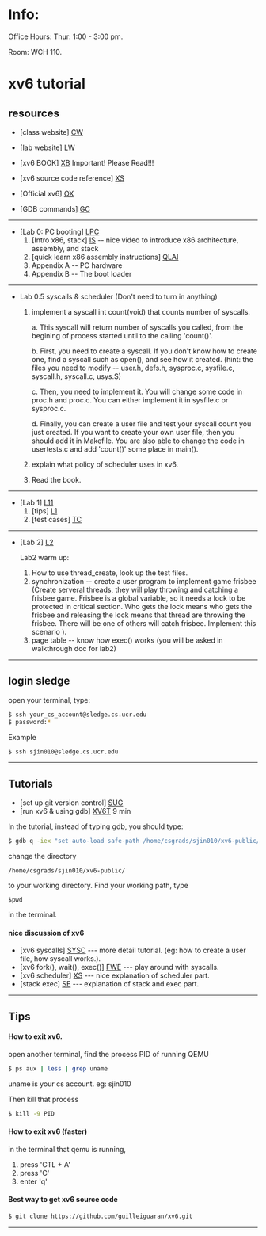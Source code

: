 # Info:
Office Hours: Thur: 1:00 - 3:00 pm.

Room: WCH 110.  

# xv6 tutorial


## resources
 * [class website] [CW]
 
 * [lab website] [LW]
 
 * [xv6 BOOK] [XB]   Important! Please Read!!!
 
 * [xv6 source code reference] [XS]
 
 * [Official xv6] [OX]
 
 * [GDB commands] [GC]

---
 * [Lab 0: PC booting] [LPC]
    1. [Intro x86, stack] [IS] -- nice video to introduce x86 architecture, assembly, and stack
    2. [quick learn x86 assembly instructions] [QLAI]
    3. Appendix A -- PC hardware  <xv6 book>
    4. Appendix B -- The boot loader <xv6 book>

---
 * Lab 0.5  syscalls & scheduler (Don't need to turn in anything)
    1. implement a syscall int count(void) that counts number of syscalls.
        
        a. This syscall will return number of syscalls you called, from the begining of process started until to the calling 'count()'.

        b. First, you need to create a syscall. If you don't know how to create one, find a syscall such as open(), and see how it created. (hint: the files you need to modify -- user.h, defs.h, sysproc.c, sysfile.c, syscall.h, syscall.c, usys.S)
        
        c. Then, you need to implement it. You will change some code in proc.h and proc.c. You can either implement it in sysfile.c or sysproc.c.
        
        d. Finally, you can create a user file and test your syscall count you just created. If you want to create your own user file, then you should add it in Makefile. You are also able to change the code in usertests.c and add 'count()' some place in main(). 
        
    2. explain what policy of scheduler uses in xv6.
    
    3. Read the book.
    

---
  * [Lab 1] [L11]
    1. [tips] [L1]
    2. [test cases] [TC]

---
  * [Lab 2] [L2]
    
    Lab2 warm up:

    1. How to use thread_create, look up the test files.
    2. synchronization -- create a user program to implement game frisbee (Create serveral threads, they will play throwing and catching a frisbee game. Frisbee is a global variable, so it needs a lock to be protected in critical section. Who gets the lock means who gets the frisbee and releasing the lock means that thread are throwing the frisbee. There will be one of others will catch frisbee. Implement this scenario ). 
    3. page table -- know how exec() works (you will be asked in walkthrough doc for lab2)
    
    
 
---
## login sledge

open your terminal, type: 
```sh
$ ssh your_cs_account@sledge.cs.ucr.edu 
$ password:*
```

Example

```sh
$ ssh sjin010@sledge.cs.ucr.edu
```

---

## Tutorials

 * [set up git version control] [SUG]
 * [run xv6 & using gdb] [XV6T]   9 min 
 
In the tutorial, instead of typing gdb, you should type:
```sh
$ gdb q -iex "set auto-load safe-path /home/csgrads/sjin010/xv6-public/"
```

change the directory 

```
/home/csgrads/sjin010/xv6-public/
```

to your working directory.   Find your working path, type 
```
$pwd
```
in the terminal.

#### nice discussion of xv6
 
 * [xv6 syscalls] [SYSC]   ---  more detail tutorial. (eg: how to create a user file, how syscall works.).
 * [xv6 fork(), wait(), exec()] [FWE] --- play around with syscalls. 
 * [xv6 scheduler] [XS]  --- nice explanation of scheduler part. 
 * [stack exec] [SE] --- explanation of stack and exec part. 
 
---
## Tips 

#### How to exit xv6.
 open another terminal, find the process PID of running QEMU
```sh
$ ps aux | less | grep uname
```
uname is your cs account. eg: sjin010

Then kill that process

```sh
$ kill -9 PID
```

#### How to exit xv6 (faster)
  in the terminal that qemu is running, 
  1. press 'CTL + A'
  2. press 'C'
  3. enter 'q'
 

#### Best way to get xv6 source code
```sh
$ git clone https://github.com/guilleiguaran/xv6.git
```

---


 [LPC]: <http://www.cs.ucr.edu/~nael/cs153/labs/lab0.html>
[CW]: <http://www.cs.ucr.edu/~nael/cs153/>
[LW]: <http://www.cs.ucr.edu/~nael/cs153/labs/xv6.html>
[XB]: <https://pdos.csail.mit.edu/6.828/2014/xv6/book-rev8.pdf>
[XS]: <https://pdos.csail.mit.edu/6.828/2014/xv6/xv6-rev8.pdf>
[OX]: <https://pdos.csail.mit.edu/6.828/2014/xv6.html>
[GC]: <https://pdos.csail.mit.edu/6.828/2014/labguide.html>
[XV6T]: <https://www.youtube.com/watch?v=ktkAlbcoz7o> 
[SYSC]: <https://www.youtube.com/watch?v=vR6z2QGcoo8&feature=youtu.be>
[MDX]: <https://www.youtube.com/watch?v=2rAnCmXaOwo&ebc=ANyPxKpfkJea41eDHt0nTPlWIZnbD7ohhOUacMxlo09ixCvGQVdWiY7qguoMn951IXtTAcXi002enio4TN9TUx0iLC0STdhanw>
[SUG]: <https://github.com/jinsongwei/xv6-public/blob/master/tutorials/git_control.md>
[IS]: <https://www.youtube.com/watch?v=H4Z0S9ZbC0g&index=1&list=PL038BE01D3BAEFDB0>
[QLAI]: <https://en.m.wikibooks.org/wiki/X86_Assembly/Other_Instructions>
[FWE]: <https://www.youtube.com/watch?v=lp7tFNrO1K4&feature=youtu.be>
[XS]: <https://www.youtube.com/watch?v=eYfeOT1QYmg&feature=youtu.be>
[L1]: <https://github.com/jinsongwei/xv6-public/blob/master/Labs/tips.md>
[TC]: <https://github.com/jinsongwei/xv6-public/tree/master/Labs/lab1>
[L2]: <https://github.com/jinsongwei/xv6-public/tree/master/Labs/lab2>
[L11]: <http://www.cs.ucr.edu/~nael/cs153/labs/lab1.html>
[SE]: <https://www.youtube.com/watch?v=iSvga9h_YNs>
